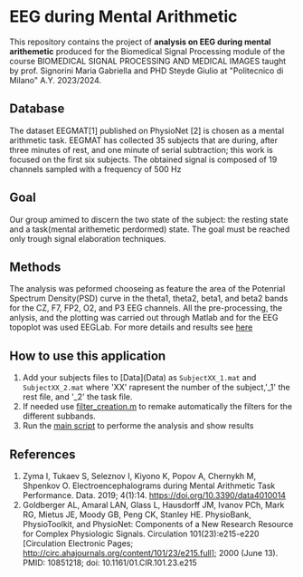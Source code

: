 # EEG during Mental Arithmetic
This repository contains the project of **analysis on EEG during mental arithemetic** produced for the Biomedical Signal Processing module of the course BIOMEDICAL SIGNAL PROCESSING AND MEDICAL IMAGES taught by prof. Signorini Maria Gabriella and PHD Steyde Giulio at "Politecnico di Milano" A.Y. 2023/2024.

## Database
The dataset EEGMAT[1] published on PhysioNet [2] is
chosen as a mental arithmetic task. EEGMAT has collected 35
subjects that are during, after three minutes of rest, and one
minute of serial subtraction; this work is focused on the first six
subjects. The obtained signal is composed of 19 channels
sampled with a frequency of 500 Hz

## Goal
Our group amimed to discern the two state of the subject: the resting state and a task(mental arithemetic perdormed) state. The goal must be reached only trough signal elaboration techniques.

## Methods
The analysis was peformed chooseing as feature the area of the Potenrial Spectrum Density(PSD) curve in the theta1, theta2, beta1, and beta2 bands for the CZ, F7, FP2, O2, and P3 EEG channels.
All the pre-processing, the anlysis, and the plotting was carried out through Matlab and for the EEG topoplot was used EEGLab.
For more details and results see [here](docs\abstract.md)

## How to use this application
1. Add your subjects files to [Data](Data\) as `SubjectXX_1.mat` and `SubjectXX_2.mat` where 'XX' rapresent the number of the subject,'_1' the rest file, and '_2' the task file.
2. If needed use [filter_creation.m](filter_creation.m) to remake automatically the filters for the different subbands. 
3. Run the [main script](main.m) to performe the analysis and show results

## References
1. Zyma I, Tukaev S, Seleznov I, Kiyono K, Popov A, Chernykh M,
Shpenkov O. Electroencephalograms during Mental Arithmetic Task
Performance. Data. 2019; 4(1):14. https://doi.org/10.3390/data4010014
2. Goldberger AL, Amaral LAN, Glass L, Hausdorff JM, Ivanov PCh, Mark
RG, Mietus JE, Moody GB, Peng CK, Stanley HE. PhysioBank,
PhysioToolkit, and PhysioNet: Components of a New Research Resource
for Complex Physiologic Signals. Circulation 101(23):e215-e220 [Circulation Electronic Pages;
http://circ.ahajournals.org/content/101/23/e215.full]; 2000 (June 13).
PMID: 10851218; doi: 10.1161/01.CIR.101.23.e215
